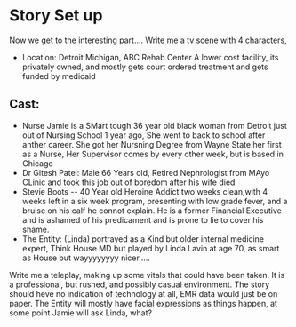 # Story Set up

Now we get to the interesting part....
Write me a tv scene with 4 characters,

- Location: Detroit Michigan, ABC Rehab Center
  A lower cost facility, its privately owned, and mostly gets court ordered treatment and gets funded by medicaid

## Cast:

- Nurse Jamie is a SMart tough 36 year old black woman from Detroit just out of Nursing School 1 year ago, She went to back to school after anther career. She got her Nursning Degree from Wayne State her first as a Nurse, Her Supervisor comes by every other week, but is based in Chicago
- Dr Gitesh Patel: Male 66 Years old, Retired Nephrologist from MAyo CLinic and took this job out of boredom after his wife died
- Stevie Boots -- 40 Year old Heroine Addict two weeks clean,with 4 weeks left in a six week program, presenting with low grade fever, and a bruise on his calf he connot explain. He is a former Financial Executive and is ashamed of his predicament and is prone to lie to cover his shame.
- The Entity: (Linda) portrayed as a Kind but older internal medicine expert, Think House MD but played by Linda Lavin at age 70, as smart as House but wayyyyyyyy nicer.....

Write me a teleplay, making up some vitals that could have been taken. It is a professional, but rushed, and possibly casual environment. The story should heve no indication of technology at all, EMR data would just be on paper.
The Entity will mostly have facial expressions as things happen, at some point Jamie will ask Linda, what?

